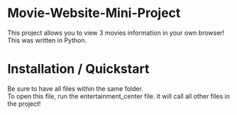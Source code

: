 # Movie-Website-Mini-Project
This project allows you to view 3 movies information in your own browser!
This was written in Python.
# Installation / Quickstart
Be sure to have all files within the same folder.  
To open this file, run the entertainment_center file. it will call all other files in the project!
